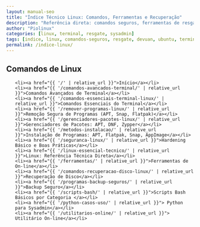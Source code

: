 ```yaml
---
layout: manual-seo
title: "Índice Técnico Linux: Comandos, Ferramentas e Recuperação"
description: "Referência direta: comandos seguros, ferramentas de resgate, ISOs oficiais (Devuan, Ubuntu) e scripts testados — zero conteúdo genérico."
author: "Piolinux"
categories: [linux, terminal, resgate, sysadmin]
tags: [indice, linux, comandos-seguros, resgate, devuan, ubuntu, terminal, sysadmin]
permalink: /indice-linux/
---
```










<section>
  <h2>Comandos de Linux</h2>
  <ul>

    <li><a href="{{ '/' | relative_url }}">Início</a></li>    
    <li><a href="{{ '/comandos-avancados-terminal/' | relative_url }}">Comandos Avançados de Terminal</a></li>
    <li><a href="{{ '/comandos-essenciais-terminal-linux/' | relative_url }}">Comandos Essenciais do Terminal</a></li>
    <li><a href="{{ '/remover-programas-linux/' | relative_url }}">Remoção Segura de Programas (APT, Snap, Flatpak)</a></li>
    <li><a href="{{ '/gerenciadores-pacotes-linux/' | relative_url }}">Gerenciadores de Pacotes: APT, DNF, Zypper</a></li>
    <li><a href="{{ '/metodos-instalacao/' | relative_url }}">Instalação de Programas: APT, Flatpak, Snap, AppImage</a></li>
    <li><a href="{{ '/seguranca-linux/' | relative_url }}">Hardening Básico e Boas Práticas</a></li>
    <li><a href="{{ '/linux-essencial-tecnico/' | relative_url }}">Linux: Referência Técnica Direta</a></li>
    <li><a href="{{ '/ferramentas/' | relative_url }}">Ferramentas de On-line</a></li>
    <li><a href="{{ '/comandos-recuperacao-disco-linux/' | relative_url }}">Recuperação de Disco</a></li>
    <li><a href="{{ '/programas-backup-seguros/' | relative_url }}">Backup Seguro</a></li>
    <li><a href="{{ '/scripts-bash/' | relative_url }}">Scripts Bash Básicos por Categoria </a></li>
    <li><a href="{{ '/python-casos-uso/' | relative_url }}"> Python para Sysadmin</a></li>
    <li><a href="{{ '/utilitarios-online/' | relative_url }}"> Utilitário On-line</a></li>


  </ul>


</section>

